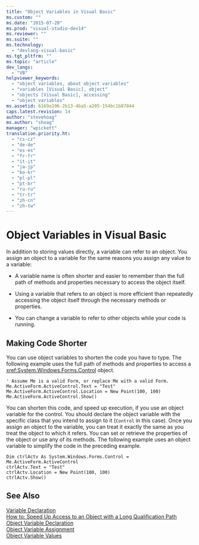 ```yaml
---
title: "Object Variables in Visual Basic"
ms.custom: ""
ms.date: "2015-07-20"
ms.prod: "visual-studio-dev14"
ms.reviewer: ""
ms.suite: ""
ms.technology: 
  - "devlang-visual-basic"
ms.tgt_pltfrm: ""
ms.topic: "article"
dev_langs: 
  - "VB"
helpviewer_keywords: 
  - "object variables, about object variables"
  - "variables [Visual Basic], object"
  - "objects [Visual Basic], accessing"
  - "object variables"
ms.assetid: 6169a196-2b13-4ba5-a205-154bc1b87844
caps.latest.revision: 14
author: "stevehoag"
ms.author: "shoag"
manager: "wpickett"
translation.priority.ht: 
  - "cs-cz"
  - "de-de"
  - "es-es"
  - "fr-fr"
  - "it-it"
  - "ja-jp"
  - "ko-kr"
  - "pl-pl"
  - "pt-br"
  - "ru-ru"
  - "tr-tr"
  - "zh-cn"
  - "zh-tw"
---
```

# Object Variables in Visual Basic
In addition to storing values directly, a variable can refer to an object. You assign an object to a variable for the same reasons you assign any value to a variable:  
  
-   A variable name is often shorter and easier to remember than the full path of methods and properties necessary to access the object itself.  
  
-   Using a variable that refers to an object is more efficient than repeatedly accessing the object itself through the necessary methods or properties.  
  
-   You can change a variable to refer to other objects while your code is running.  
  
## Making Code Shorter  
 You can use object variables to shorten the code you have to type. The following example uses the full path of methods and properties to access a <xref:System.Windows.Forms.Control> object.  
  
```  
' Assume Me is a valid Form, or replace Me with a valid Form.  
Me.ActiveForm.ActiveControl.Text = "Test"  
Me.ActiveForm.ActiveControl.Location = New Point(100, 100)  
Me.ActiveForm.ActiveControl.Show()  
```  
  
 You can shorten this code, and speed up execution, if you use an object variable for the control. You should declare the object variable with the specific class that you intend to assign to it (`Control` in this case). Once you assign an object to the variable, you can treat it exactly the same as you treat the object to which it refers. You can set or retrieve the properties of the object or use any of its methods. The following example uses an object variable to simplify the code in the preceding example.  
  
```  
Dim ctrlActv As System.Windows.Forms.Control = Me.ActiveForm.ActiveControl  
ctrlActv.Text = "Test"  
ctrlActv.Location = New Point(100, 100)  
ctrlActv.Show()  
```  
  
## See Also  
 [Variable Declaration](../../../../visual-basic/programming-guide/language-features/variables/variable-declaration.md)   
 [How to: Speed Up Access to an Object with a Long Qualification Path](../../../../visual-basic/programming-guide/language-features/variables/how-to-speed-up-access-to-an-object-with-a-long-qualification-path.md)   
 [Object Variable Declaration](../../../../visual-basic/programming-guide/language-features/variables/object-variable-declaration.md)   
 [Object Variable Assignment](../../../../visual-basic/programming-guide/language-features/variables/object-variable-assignment.md)   
 [Object Variable Values](../../../../visual-basic/programming-guide/language-features/variables/object-variable-values.md)